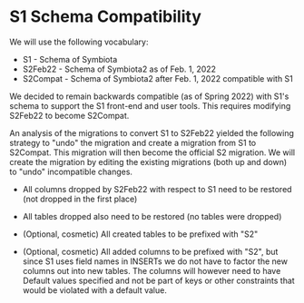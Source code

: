 # S1 Schema Compatibility
We will use the following vocabulary:
  - S1 - Schema of Symbiota
  - S2Feb22 - Schema of Symbiota2 as of Feb. 1, 2022
  - S2Compat - Schema of Symbiota2 after Feb. 1, 2022
  compatible with S1

We decided to remain backwards compatible (as of Spring 2022)
with S1's schema to support the S1 front-end and 
user tools.  This requires modifying S2Feb22 to become 
S2Compat.

An analysis of the migrations to convert S1 to S2Feb22
yielded the following strategy to "undo" the migration
and create a migration from S1 to S2Compat.  This migration will 
then become the official S2 migration.  We will create
the migration by editing the existing migrations (both up
and down) to "undo" incompatible changes.

- All columns dropped by S2Feb22 with respect to S1 need 
to be restored (not dropped in the first place)

- All tables dropped also need to be restored (no tables
  were dropped)
  
- (Optional, cosmetic) All created tables to be prefixed with "S2"

- (Optional, cosmetic) All added columns to be prefixed with "S2", but since
S1 uses field names in INSERTs we do not have to factor
  the new columns out into new tables.  The columns will however
  need to have Default values specified and not be part of
  keys or other constraints that would be violated with a 
  default value.
  

